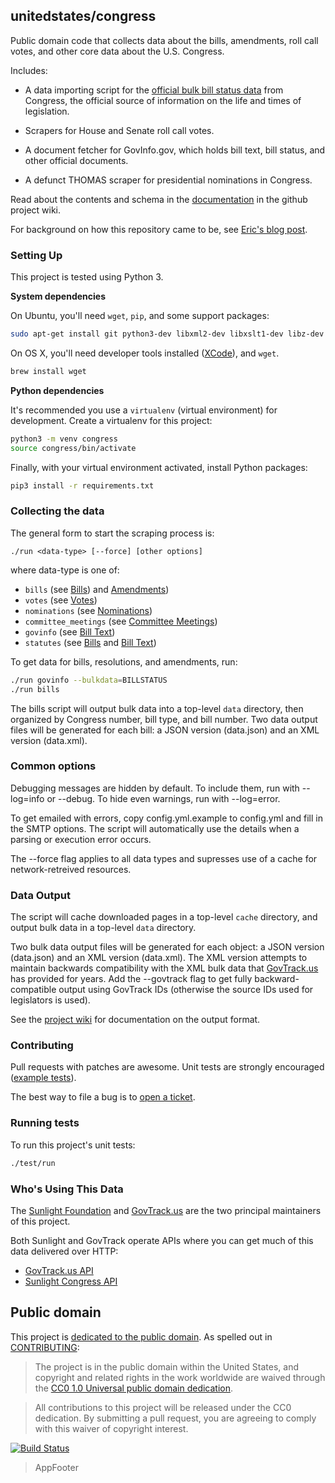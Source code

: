 ## unitedstates/congress

Public domain code that collects data about the bills, amendments, roll call votes, and other core data about the U.S. Congress.

Includes:

* A data importing script for the [official bulk bill status data](https://github.com/usgpo/bill-status) from Congress, the official source of information on the life and times of legislation.

* Scrapers for House and Senate roll call votes.

* A document fetcher for GovInfo.gov, which holds bill text, bill status, and other official documents.

* A defunct THOMAS scraper for presidential nominations in Congress.

Read about the contents and schema in the [documentation](https://github.com/unitedstates/congress/wiki) in the github project wiki.

For background on how this repository came to be, see [Eric's blog post](https://sunlightfoundation.com/blog/2013/08/20/a-modern-approach-to-open-data/).


### Setting Up

This project is tested using Python 3.

**System dependencies**

On Ubuntu, you'll need `wget`, `pip`, and some support packages:

```bash
sudo apt-get install git python3-dev libxml2-dev libxslt1-dev libz-dev python3-pip python3-venv
```

On OS X, you'll need developer tools installed ([XCode](https://developer.apple.com/xcode/)), and `wget`.

```bash
brew install wget
```

**Python dependencies**

It's recommended you use a `virtualenv` (virtual environment) for development. Create a virtualenv for this project:

```bash
python3 -m venv congress
source congress/bin/activate
```
Finally, with your virtual environment activated, install Python packages:

```bash
pip3 install -r requirements.txt
```

### Collecting the data

The general form to start the scraping process is:

    ./run <data-type> [--force] [other options]

where data-type is one of:

* `bills` (see [Bills](https://github.com/unitedstates/congress/wiki/bills)) and [Amendments](https://github.com/unitedstates/congress/wiki/amendments))
* `votes` (see [Votes](https://github.com/unitedstates/congress/wiki/votes))
* `nominations` (see [Nominations](https://github.com/unitedstates/congress/wiki/nominations))
* `committee_meetings` (see [Committee Meetings](https://github.com/unitedstates/congress/wiki/committee-meetings))
* `govinfo` (see [Bill Text](https://github.com/unitedstates/congress/wiki/bill-text))
* `statutes` (see [Bills](https://github.com/unitedstates/congress/wiki/bills) and [Bill Text](https://github.com/unitedstates/congress/wiki/bill-text))

To get data for bills, resolutions, and amendments, run:

```bash
./run govinfo --bulkdata=BILLSTATUS
./run bills
```

The bills script will output bulk data into a top-level `data` directory, then organized by Congress number, bill type, and bill number. Two data output files will be generated for each bill: a JSON version (data.json) and an XML version (data.xml).

### Common options

Debugging messages are hidden by default. To include them, run with --log=info or --debug. To hide even warnings, run with --log=error.

To get emailed with errors, copy config.yml.example to config.yml and fill in the SMTP options. The script will automatically use the details when a parsing or execution error occurs.

The --force flag applies to all data types and supresses use of a cache for network-retreived resources.

### Data Output

The script will cache downloaded pages in a top-level `cache` directory, and output bulk data in a top-level `data` directory.

Two bulk data output files will be generated for each object: a JSON version (data.json) and an XML version (data.xml). The XML version attempts to maintain backwards compatibility with the XML bulk data that [GovTrack.us](https://www.govtrack.us) has provided for years. Add the --govtrack flag to get fully backward-compatible output using GovTrack IDs (otherwise the source IDs used for legislators is used).

See the [project wiki](https://github.com/unitedstates/congress/wiki) for documentation on the output format.

### Contributing

Pull requests with patches are awesome. Unit tests are strongly encouraged ([example tests](https://github.com/unitedstates/congress/blob/master/test/test_bill_actions.py)).

The best way to file a bug is to [open a ticket](https://github.com/unitedstates/congress/issues).


### Running tests

To run this project's unit tests:

```bash
./test/run
```

### Who's Using This Data

The [Sunlight Foundation](https://sunlightfoundation.com) and [GovTrack.us](https://www.govtrack.us) are the two principal maintainers of this project.

Both Sunlight and GovTrack operate APIs where you can get much of this data delivered over HTTP:

* [GovTrack.us API](https://www.govtrack.us/developers/api)
* [Sunlight Congress API](https://sunlightlabs.github.io/congress/)

## Public domain

This project is [dedicated to the public domain](LICENSE). As spelled out in [CONTRIBUTING](CONTRIBUTING.md):

> The project is in the public domain within the United States, and copyright and related rights in the work worldwide are waived through the [CC0 1.0 Universal public domain dedication](https://creativecommons.org/publicdomain/zero/1.0/).

> All contributions to this project will be released under the CC0 dedication. By submitting a pull request, you are agreeing to comply with this waiver of copyright interest.

[![Build Status](https://travis-ci.org/unitedstates/congress.svg?branch=master)](https://travis-ci.org/unitedstates/congress)

> AppFooter 
> <!--
   The MIT License
   Copyright (c) 2019- Nordic Institute for Interoperability Solutions (NIIS)
   Copyright (c) 2018 Estonian Information System Authority (RIA),
   Nordic Institute for Interoperability Solutions (NIIS), Population Register Centre (VRK)
   Copyright (c) 2015-2017 Estonian Information System Authority (RIA), Population Register Centre (VRK)

   Permission is hereby granted, free of charge, to any person obtaining a copy
   of this software and associated documentation files (the "Software"), to deal
   in the Software without restriction, including without limitation the rights
   to use, copy, modify, merge, publish, distribute, sublicense, and/or sell
   copies of the Software, and to permit persons to whom the Software is
   furnished to do so, subject to the following conditions:

   The above copyright notice and this permission notice shall be included in
   all copies or substantial portions of the Software.

   THE SOFTWARE IS PROVIDED "AS IS", WITHOUT WARRANTY OF ANY KIND, EXPRESS OR
   IMPLIED, INCLUDING BUT NOT LIMITED TO THE WARRANTIES OF MERCHANTABILITY,
   FITNESS FOR A PARTICULAR PURPOSE AND NONINFRINGEMENT. IN NO EVENT SHALL THE
   AUTHORS OR COPYRIGHT HOLDERS BE LIABLE FOR ANY CLAIM, DAMAGES OR OTHER
   LIABILITY, WHETHER IN AN ACTION OF CONTRACT, TORT OR OTHERWISE, ARISING FROM,
   OUT OF OR IN CONNECTION WITH THE SOFTWARE OR THE USE OR OTHER DEALINGS IN
   THE SOFTWARE.
 -->
<template>
  <v-footer class="footer">
    <v-container>
      <v-row>
        <v-col cols="6" sm="3" class="pt-6">
          <v-img
            :src="require('../../assets/xroad7_logo.svg')"
            height="35"
            width="132"
            max-height="35"
            max-width="132"
          ></v-img>
        </v-col>
        <v-col cols="3" class="footer-col pt-5">
          <v-row>
            <v-col>
              <span class="footer-title">{{
                $t('footer.software.title')
              }}</span>
            </v-col>
          </v-row>
          <v-row>
            <v-col class="py-0">
              {{ $t('footer.software.versionPrefix') }}&nbsp;
              <span data-test="app-footer-server-version">{{
                securityServerVersion.info || ''
              }}</span>
            </v-col>
          </v-row>
          <v-row>
            <v-col>
              <a
                rel="noopener"
                class="footer-link"
                target="_blank"
                href="https://x-road.global/feedback"
              >
                {{ $t('footer.software.feedback') }}
              </a>
            </v-col>
          </v-row>
        </v-col>
        <v-col class="footer-col pt-5">
          <v-row>
            <v-col>
              <span class="footer-title">{{
                $t('footer.copyright.title')
              }}</span>
            </v-col>
          </v-row>
          <v-row>
            <v-col class="py-0">
              <a
                rel="noopener"
                class="footer-link"
                href="https://niis.org/"
                target="_blank"
              >
                {{ $t('footer.copyright.company') }}
              </a>
            </v-col>
          </v-row>
          <v-row>
            <v-col>
              <a
                rel="noopener"
                class="footer-link"
                href="https://x-road.global/xroad-licence-info"
                target="_blank"
              >
                {{ $t('footer.copyright.licenceInfo') }}
              </a>
            </v-col>
          </v-row>
        </v-col>
      </v-row>
    </v-container>
  </v-footer>
</template>

<script lang="ts">
import Vue from 'vue';
import { mapGetters } from 'vuex';

export default Vue.extend({
  name: 'AppFooter',
  computed: {
    ...mapGetters(['securityServerVersion']),
  },
});
</script>

<style lang="scss" scoped>
@import '../../assets/colors';
$text-color: $XRoad-Black100;

.footer {
  background: $XRoad-WarmGrey30;
  width: 100%;
  display: flex;
  flex-direction: column;
  align-items: center;
}

.footer-title {
  color: $text-color;
  font-size: 0.9rem;
  font-weight: bold;
}

.footer-col {
  color: $text-color;
  font-size: 0.875rem;
}

.footer-link {
  color: $XRoad-Purple100;
}
</style>
